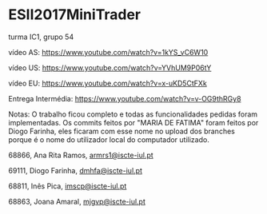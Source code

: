 # ESII2017MiniTrader

turma IC1, grupo 54

vídeo AS: https://www.youtube.com/watch?v=1kYS_vC6W10

vídeo US: https://www.youtube.com/watch?v=YVhUM9P06tY

vídeo EU: https://www.youtube.com/watch?v=x-uKD5CtFXk

Entrega Intermédia: https://www.youtube.com/watch?v=v-OG9thRGy8

Notas: O trabalho ficou completo e todas as funcionalidades pedidas
foram implementadas. Os commits feitos por "MARIA DE FATIMA" foram 
feitos por Diogo Farinha, eles ficaram com esse nome no upload dos branches 
porque é o nome do utilizador local do computador utilizado.

68866, Ana Rita Ramos, armrs1@iscte-iul.pt

69111, Diogo Farinha, dmhfa@iscte-iul.pt

68811, Inês Pica, imscp@iscte-iul.pt

68863, Joana Amaral, mjgvp@iscte-iul.pt
